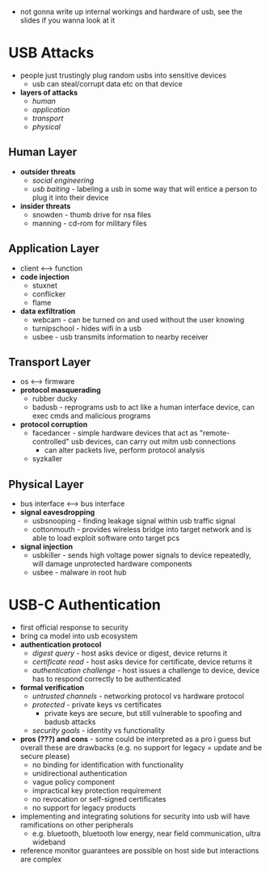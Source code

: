 - not gonna write up internal workings and hardware of usb, see the slides if you wanna look at it

# USB Attacks
- people just trustingly plug random usbs into sensitive devices
	- usb can steal/corrupt data etc on that device
- **layers of attacks**
	- *human*
	- *application*
	- *transport*
	- *physical*

## Human Layer
- **outsider threats**
	- *social engineering*
	- *usb baiting* - labeling a usb in some way that will entice a person to plug it into their device
- **insider threats**
	- snowden - thumb drive for nsa files
	- manning - cd-rom for military files

## Application Layer
- client <--> function
- **code injection**
	- stuxnet
	- conflicker
	- flame
- **data exfiltration**
	- webcam - can be turned on and used without the user knowing
	- turnipschool - hides wifi in a usb
	- usbee - usb transmits information to nearby receiver

## Transport Layer
- os <--> firmware
- **protocol masquerading**
	- rubber ducky
	- badusb - reprograms usb to act like a human interface device, can exec cmds and malicious programs
- **protocol corruption**
	- facedancer - simple hardware devices that act as "remote-controlled" usb devices, can carry out mitm usb connections
		- can alter packets live, perform protocol analysis
	- syzkaller

## Physical Layer
- bus interface <--> bus interface
- **signal eavesdropping**
	- usbsnooping - finding leakage signal within usb traffic signal
	- cottonmouth - provides wireless bridge into target network and is able to load exploit software onto target pcs
- **signal injection**
	- usbkiller - sends high voltage power signals to device repeatedly, will damage unprotected hardware components
	- usbee - malware in root hub

# USB-C Authentication
- first official response to security
- bring ca model into usb ecosystem
- **authentication protocol**
	- *digest query* - host asks device or digest, device returns it
	- *certificate read* - host asks device for certificate, device returns it
	- *authentication challenge* - host issues a challenge to device, device has to respond correctly to be authenticated
- **formal verification**
	- *untrusted channels* - networking protocol vs hardware protocol
	- *protected* - private keys vs certificates
		- private keys are secure, but still vulnerable to spoofing and badusb attacks
	- *security goals* - identity vs functionality
- **pros (???) and cons** - some could be interpreted as a pro i guess but overall these are drawbacks (e.g. no support for legacy = update and be secure please)
	- no binding for identification with functionality
	- unidirectional authentication
	- vague policy component
	- impractical key protection requirement
	- no revocation or self-signed certificates
	- no support for legacy products
- implementing and integrating solutions for security into usb will have ramifications on other peripherals
	- e.g. bluetooth, bluetooth low energy, near field communication, ultra wideband
- reference monitor guarantees are possible on host side but interactions are complex